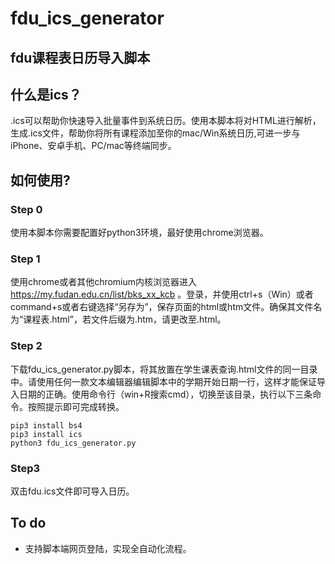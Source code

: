 # fdu_ics_generator
## fdu课程表日历导入脚本

## 什么是ics？
.ics可以帮助你快速导入批量事件到系统日历。使用本脚本将对HTML进行解析，生成.ics文件，帮助你将所有课程添加至你的mac/Win系统日历,可进一步与iPhone、安卓手机、PC/mac等终端同步。

## 如何使用?
### Step 0
使用本脚本你需要配置好python3环境，最好使用chrome浏览器。
	
### Step 1
使用chrome或者其他chromium内核浏览器进入 https://my.fudan.edu.cn/list/bks_xx_kcb 。登录，并使用ctrl+s（Win）或者command+s或者右键选择“另存为”，保存页面的html或htm文件。确保其文件名为“课程表.html”，若文件后缀为.htm，请更改至.html。

### Step 2
下载fdu_ics_generator.py脚本，将其放置在学生课表查询.html文件的同一目录中。请使用任何一款文本编辑器编辑脚本中的学期开始日期一行，这样才能保证导入日期的正确。使用命令行（win+R搜索cmd），切换至该目录，执行以下三条命令。按照提示即可完成转换。

	pip3 install bs4
	pip3 install ics
	python3 fdu_ics_generator.py

### Step3
双击fdu.ics文件即可导入日历。

## To do
- 支持脚本端网页登陆，实现全自动化流程。
